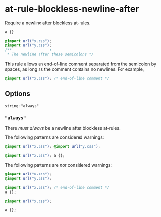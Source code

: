 # at-rule-blockless-newline-after

Require a newline after blockless at-rules.

```css
a {}

@import url("x.css");
@import url("y.css");
/**                 ↑
 * The newline after these semicolons */
```

This rule allows an end-of-line comment separated from the semicolon by spaces, as long as the comment contains no newlines. For example,

```css
@import url("x.css"); /* end-of-line comment */
```

## Options

`string`: `"always"`

### `"always"`

There *must always* be a newline after blockless at-rules.

The following patterns are considered warnings:

```css
@import url("x.css"); @import url("y.css");
```

```css
@import url("x.css"); a {};
```

The following patterns are *not* considered warnings:

```css
@import url("x.css");
@import url("y.css");
```

```css
@import url("x.css"); /* end-of-line comment */
a {};
```

```css
@import url("x.css");

a {};
```
